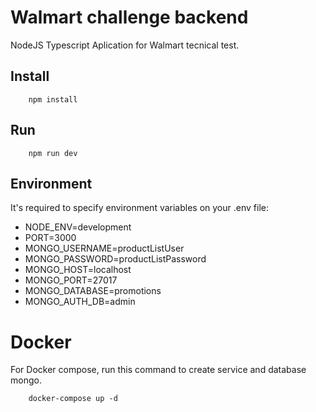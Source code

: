 # Walmart challenge backend

NodeJS Typescript Aplication for Walmart tecnical test.

## Install

```
    npm install
```
## Run

```
    npm run dev
```

## Environment

It's required to specify environment variables on your .env file:

- NODE_ENV=development
- PORT=3000
- MONGO_USERNAME=productListUser
- MONGO_PASSWORD=productListPassword
- MONGO_HOST=localhost
- MONGO_PORT=27017
- MONGO_DATABASE=promotions
- MONGO_AUTH_DB=admin


# Docker

For Docker compose, run this command to create service and database mongo.
```
    docker-compose up -d
```



